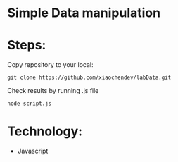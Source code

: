 # Simple Data manipulation


# Steps:

Copy repository to your local:

```
git clone https://github.com/xiaochendev/labData.git
```

Check results by running .js file
```
node script.js
```

# Technology:
- Javascript
